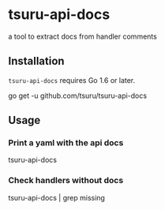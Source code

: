# tsuru-api-docs

a tool to extract docs from handler comments

## Installation

`tsuru-api-docs` requires Go 1.6 or later.

  go get -u github.com/tsuru/tsuru-api-docs

## Usage

### Print a yaml with the api docs

  tsuru-api-docs

### Check handlers without docs

  tsuru-api-docs | grep missing
